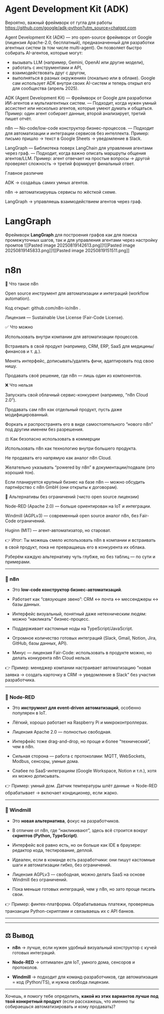 # Agent Development Kit (ADK)
Вероятно, важный фреймворк от гугла для работы
https://github.com/google/adk-python?utm_source=chatgpt.com


Agent Development Kit (ADK) — это open-source фреймворк от Google (лицензия Apache-2.0, бесплатный), предназначенный для разработки агентных систем (в том числе multi-agent).
Он позволяет быстро собирать AI-агентов, которые могут:
- вызывать LLM (например, Gemini, OpenAI или другие модели),
- работать с инструментами и API,
- взаимодействовать друг с другом,
- выполняться в разных окружениях (локально или в облаке).
Google сам использует ADK внутри своих AI-систем и теперь открыл его для сообщества (апрель 2025).


ADK (Agent Development Kit)
— Фреймворк от Google для разработки ИИ-агентов и мультиагентных систем.
— Подходит, когда нужен умный ассистент или несколько агентов, которые умеют думать и общаться.
Пример: один агент собирает данные, второй анализирует, третий пишет отчёт.

n8n
— No-code/low-code конструктор бизнес-процессов.
— Подходит для автоматизации и интеграции сервисов без интеллекта.
Пример: письмо пришло → текст в Google Sheets → уведомление в Slack.

LangGraph
— Библиотека поверх LangChain для управления агентами через граф.
— Подходит, когда важно описать маршруты общения агентов/LLM.
Пример: агент отвечает на простые вопросы → другой проверяет сложность → третий формирует финальный ответ.

Главное различие

ADK → создаёшь самих умных агентов.

n8n → автоматизируешь сервисы по жёсткой схеме.

LangGraph → управляешь взаимодействием агентов через граф.
# LangGraph
Фреймворк **LangGraph** для построения графов как для поиска промежуточных шагов, так и для управления агентами через настройку промтов
![[Pasted image 20250819142613.png]]![[Pasted image 20250819145833.png]]![[Pasted image 20250819151511.png]]


# n8n
📌 Что такое n8n

Open source инструмент для автоматизации и интеграций (workflow automation).

Код открыт: github.com/n8n-io/n8n
.

Лицензия — Sustainable Use License (Fair-Code License).

✅ Что можно

Использовать внутри компании для автоматизации процессов.

Встраивать в свой продукт (например, CRM, ERP, SaaS для медицины/финансов и т. д.).

Менять интерфейс, дописывать/удалять фичи, адаптировать под свою нишу.

Продавать своё решение, где n8n — лишь один из компонентов.

❌ Что нельзя

Запускать свой облачный сервис-конкурент (например, “n8n Cloud 2.0”).

Продавать сам n8n как отдельный продукт, пусть даже модифицированный.

Форкать и распространять его в виде самостоятельного “нового n8n” под другим именем без разрешения.

⚖️ Как безопасно использовать в коммерции

Использовать n8n как технологию внутри большего продукта.

Не продавать его напрямую как аналог n8n Cloud.

Желательно указывать “powered by n8n” в документации/подвале (это хороший тон).

Если планируется крупный бизнес на базе n8n — можно обсудить партнёрство с n8n GmbH (они открыты к договорам).

🚀 Альтернативы без ограничений (чисто open source лицензии)

Node-RED (Apache 2.0) — больше ориентирован на IoT и интеграции.

Windmill (AGPLv3) — современный open source аналог n8n, без Fair-Code ограничений.

Huginn (MIT) — агент-автоматизатор, но староват.

👉 Итог:
Ты можешь смело использовать n8n в компании и встраивать в свой продукт, пока не превращаешь его в конкурента их облака.

Рзберём каждую альтернативу чуть глубже, но без таблиц — по сути и примерами.

---

### 🔹 **n8n**

- Это **low-code конструктор бизнес-автоматизаций**.
    
- Работает как “связующее звено”: CRM ↔ почта ↔ мессенджеры ↔ базы данных.
    
- Интерфейс визуальный, понятный даже нетехническим людям: можно “накликать” бизнес-процесс.
    
- Поддерживает кастомные ноды на TypeScript/JavaScript.
    
- Огромное количество готовых интеграций (Slack, Gmail, Notion, Jira, GitHub, базы данных, API).
    
- Минус — лицензия Fair-Code: использовать в продукте можно, но делать конкурента n8n Cloud нельзя.
    

👉 Пример: менеджер компании настраивает автоматизацию “новая заявка → создать карточку в CRM → уведомление в Slack” без участия разработчика.

---

### 🔹 **Node-RED**

- Это **инструмент для event-driven автоматизаций**, особенно популярен в IoT.
    
- Лёгкий, хорошо работает на Raspberry Pi и микроконтроллерах.
    
- Лицензия Apache 2.0 — полностью свободная.
    
- Интерфейс тоже drag-and-drop, но проще и более “технический”, чем в n8n.
    
- Сильная сторона — работа с протоколами: MQTT, WebSockets, Modbus, сенсоры, умные дома.
    
- Слабее по SaaS-интеграциям (Google Workspace, Notion и т.п.), хотя их можно дописывать.
    

👉 Пример: умный дом. Датчик температуры шлёт данные → Node-RED обрабатывает → включает кондиционер, если жарко.

---

### 🔹 **Windmill**

- Это **новая альтернатива**, фокус на разработчиков.
    
- В отличие от n8n, где “накликивают”, здесь всё строится вокруг **скриптов (Python, TypeScript)**.
    
- Интерфейс всё равно есть, но он больше как IDE в браузере: редактор кода, тестирование, деплой.
    
- Идеален, если в команде есть разработчики: они пишут кастомные шаги и автоматизации гибко, без ограничений.
    
- Лицензия AGPLv3 — свободная, можно делать SaaS на основе Windmill без ограничений.
    
- Пока меньше готовых интеграций, чем у n8n, но зато проще писать свои.
    

👉 Пример: финтех-платформа. Обрабатываешь платежи, проверяешь транзакции Python-скриптами и связываешь их с API банков.

---

---

## ⚖️ Вывод

- **n8n** → лучше, если нужен удобный визуальный конструктор с кучей готовых интеграций.
    
- **Node-RED** → оптимален для IoT, умного дома, сенсоров и протоколов.
    
- **Windmill** → подходит для команд-разработчиков, где автоматизация = код (Python/TS), и нужна свобода лицензии.
    
    

---

Хочешь, я помогу тебе определить, **какой из этих вариантов лучше под твой конкретный продукт** (если расскажешь, что именно ты собираешься автоматизировать и кому продавать)?